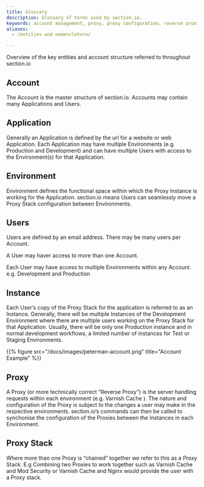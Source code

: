 ```yaml
---
title: Glossary
description: Glossary of terms used by section.io.
keywords: account management, proxy, proxy configuration, reverse proxies, content delivery network, CDN
aliases:
  - /entities-and-nomenclature/

---
```


Overview of the key entities and account structure referred to throughout section.io

## Account

The Account is the master structure of section.io. Accounts may contain many Applications and Users.

## Application

Generally an Application is defined by the url for a website or web Application. Each Application may have multiple Environments (e.g. Production and Development) and can have multiple Users with access to the Environment(s) for that Application.

## Environment

Environment defines the functional space within which the Proxy Instance is working for the Application. section.io means Users can seamlessly move a Proxy Stack configuration between Environments.

## Users

Users are defined by an email address. There may be many users per Account.

A User may haver access to more than one Account.

Each User may have access to multiple Environments within any Account. e.g. Development and Production

## Instance

Each User’s copy of the Proxy Stack for the application is referred to as an Instance. Generally, there will be multiple Instances of the Development Environment where there are multiple users working on the Proxy Stack for that Application. Usually, there will be only one Production instance and in normal development workflows, a limited number of instances for Test or Staging Environments.

{{% figure src="/docs/images/peterman-account.png" title="Account Example" %}}

## Proxy

A Proxy (or more technically correct “Reverse Proxy”) is the server handling requests within each environment (e.g. Varnish Cache ). The nature and configuration of the Proxy is subject to the changes a user may make in the respective environments. section.io’s commands can then be called to synchonise the configuration of the Proxies between the Instances in each Environment.

## Proxy Stack

Where more than one Proxy is “chained” together we refer to this as a Proxy Stack. E.g Combining two Proxies to work together such as Varnish Cache  and Mod Security or Varnish Cache  and Nginx would provide the user with a Proxy stack.
